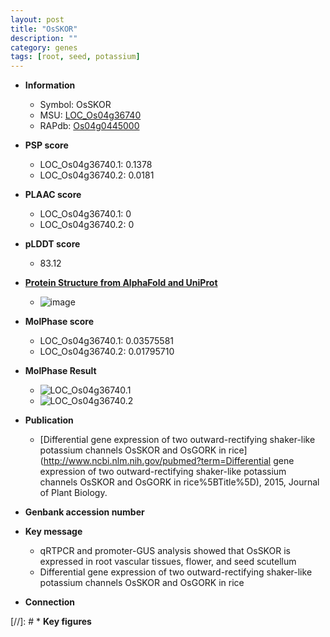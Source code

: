 ```yaml
---
layout: post
title: "OsSKOR"
description: ""
category: genes
tags: [root, seed, potassium]
---
```


* **Information**  
    + Symbol: OsSKOR  
    + MSU: [LOC_Os04g36740](http://rice.plantbiology.msu.edu/cgi-bin/ORF_infopage.cgi?orf=LOC_Os04g36740)  
    + RAPdb: [Os04g0445000](http://rapdb.dna.affrc.go.jp/viewer/gbrowse_details/irgsp1?name=Os04g0445000)  

* **PSP score**  
    + LOC_Os04g36740.1: 0.1378 
    + LOC_Os04g36740.2: 0.0181 

* **PLAAC score**  
    + LOC_Os04g36740.1: 0 
    + LOC_Os04g36740.2: 0 

* **pLDDT score**
    + 83.12

* **[Protein Structure from AlphaFold and UniProt](https://www.uniprot.org/uniprotkb/Q7XUW4/entry#structure)**
    + ![image](https://ricepsp.github.io/images/Q7/AF-Q7XUW4-F1.png)

* **MolPhase score**
    + LOC_Os04g36740.1: 0.03575581
    + LOC_Os04g36740.2: 0.01795710

* **MolPhase Result**
    + ![LOC_Os04g36740.1](https://304243504.github.io/Pictures/LOC_Os04g/LOC_Os04g36740.1.png)
    + ![LOC_Os04g36740.2](https://304243504.github.io/Pictures/LOC_Os04g/LOC_Os04g36740.2.png)

* **Publication**  
    + [Differential gene expression of two outward-rectifying shaker-like potassium channels OsSKOR and OsGORK in rice](http://www.ncbi.nlm.nih.gov/pubmed?term=Differential gene expression of two outward-rectifying shaker-like potassium channels OsSKOR and OsGORK in rice%5BTitle%5D), 2015, Journal of Plant Biology.

* **Genbank accession number**  

* **Key message**  
    + qRTPCR and promoter-GUS analysis showed that OsSKOR is expressed in root vascular tissues, flower, and seed scutellum
    + Differential gene expression of two outward-rectifying shaker-like potassium channels OsSKOR and OsGORK in rice

* **Connection**  

[//]: # * **Key figures**  



